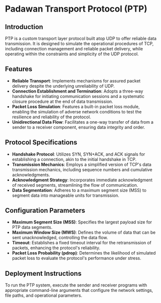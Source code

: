 # Padawan Transport Protocol (PTP)

## Introduction
PTP is a custom transport layer protocol built atop UDP to offer reliable data transmission. It is designed to simulate the operational procedures of TCP, including connection management and reliable packet delivery, while operating within the constraints and simplicity of the UDP protocol.

## Features
- **Reliable Transport**: Implements mechanisms for assured packet delivery despite the underlying unreliability of UDP.
- **Connection Establishment and Termination**: Adopts a three-way handshake for initiating communication sessions and a systematic closure procedure at the end of data transmission.
- **Packet Loss Simulation**: Features a built-in packet loss module, enabling the simulation of adverse network conditions to test the resilience and reliability of the protocol.
- **Unidirectional Data Flow**: Facilitates a one-way transfer of data from a sender to a receiver component, ensuring data integrity and order.

## Protocol Specifications
- **Handshake Protocol**: Utilizes SYN, SYN+ACK, and ACK signals for establishing a connection, akin to the initial handshake in TCP.
- **Transmission Mechanics**: Employs a simplified version of TCP's data transmission mechanics, including sequence numbers and cumulative acknowledgments.
- **Acknowledgment Strategy**: Incorporates immediate acknowledgment of received segments, streamlining the flow of communication.
- **Data Segmentation**: Adheres to a maximum segment size (MSS) to segment data into manageable units for transmission.

## Configuration Parameters
- **Maximum Segment Size (MSS)**: Specifies the largest payload size for PTP data segments.
- **Maximum Window Size (MWS)**: Defines the volume of data that can be sent unacknowledged, controlling the data flow.
- **Timeout**: Establishes a fixed timeout interval for the retransmission of packets, enhancing the protocol's reliability.
- **Packet Loss Probability (pdrop)**: Determines the likelihood of simulated packet loss to evaluate the protocol's performance under stress.

## Deployment Instructions
To run the PTP system, execute the sender and receiver programs with appropriate command-line arguments that configure the network settings, file paths, and operational parameters.


